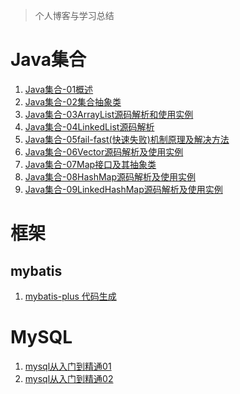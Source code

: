 > 个人博客与学习总结
# Java集合
1. [Java集合-01概述](https://github.com/Jzedy/selfwrite/blob/master/src/main/doc/baseJava/collections/Java%E9%9B%86%E5%90%88-01%E6%A6%82%E8%BF%B0.md)
2. [Java集合-02集合抽象类](https://github.com/Jzedy/Z-books/blob/master/src/main/doc/baseJava/collections/Java%E9%9B%86%E5%90%88-02Collection.md)
3. [Java集合-03ArrayList源码解析和使用实例](https://github.com/Jzedy/Z-books/blob/master/src/main/doc/baseJava/collections/Java%E9%9B%86%E5%90%88-03ArrayList%E6%BA%90%E7%A0%81%E8%A7%A3%E6%9E%90%E5%92%8C%E4%BD%BF%E7%94%A8%E5%AE%9E%E4%BE%8B.md)
4. [Java集合-04LinkedList源码解析](https://github.com/Jzedy/Z-books/blob/master/src/main/doc/baseJava/collections/Java%E9%9B%86%E5%90%88-04LinkedList%E6%BA%90%E7%A0%81%E8%A7%A3%E6%9E%90.md)
5. [Java集合-05fail-fast(快速失败)机制原理及解决方法](https://github.com/Jzedy/Z-books/blob/master/src/main/doc/baseJava/collections/Java%E9%9B%86%E5%90%88-05fail-fast(%E5%BF%AB%E9%80%9F%E5%A4%B1%E8%B4%A5)%E6%9C%BA%E5%88%B6%E5%8E%9F%E7%90%86%E5%8F%8A%E8%A7%A3%E5%86%B3%E6%96%B9%E6%B3%95.md)
6. [Java集合-06Vector源码解析及使用实例](https://github.com/Jzedy/Z-books/blob/master/src/main/doc/baseJava/collections/Java%E9%9B%86%E5%90%88-06Vector%E6%BA%90%E7%A0%81%E8%A7%A3%E6%9E%90.md)
7. [Java集合-07Map接口及其抽象类](https://github.com/Jzedy/Z-books/blob/master/src/main/doc/baseJava/collections/Java%E9%9B%86%E5%90%88-07Map%E6%8E%A5%E5%8F%A3%E5%8F%8A%E5%85%B6%E6%8A%BD%E8%B1%A1%E7%B1%BB.md)
8. [Java集合-08HashMap源码解析及使用实例](https://github.com/Jzedy/Z-books/blob/master/src/main/doc/baseJava/collections/Java%E9%9B%86%E5%90%88-08HashMap%E6%BA%90%E7%A0%81%E8%A7%A3%E6%9E%90%E5%8F%8A%E4%BD%BF%E7%94%A8%E5%AE%9E%E4%BE%8B.md)
9. [Java集合-09LinkedHashMap源码解析及使用实例](https://github.com/Jzedy/Z-books/blob/master/src/main/doc/baseJava/collections/Java%E9%9B%86%E5%90%88-09LinkedHashMap%E6%BA%90%E7%A0%81%E8%A7%A3%E6%9E%90%E5%8F%8A%E4%BD%BF%E7%94%A8%E5%AE%9E%E4%BE%8B.md)


# 框架
## mybatis
1. [mybatis-plus 代码生成](https://github.com/Jzedy/Z-books/blob/master/src/main/doc/frame/mybatis/mybatis-plus%E4%BB%A3%E7%A0%81%E7%94%9F%E6%88%90.md) 

# MySQL
1. [mysql从入门到精通01](https://github.com/Jzedy/selfwrite/blob/master/src/main/doc/sql/mysql%E5%85%A5%E9%97%A8%E5%88%B0%E7%B2%BE%E9%80%9A01.md)
2. [mysql从入门到精通02](https://github.com/Jzedy/Z-books/blob/master/src/main/doc/sql/mysql%E5%85%A5%E9%97%A8%E5%88%B0%E7%B2%BE%E9%80%9A02.md)
